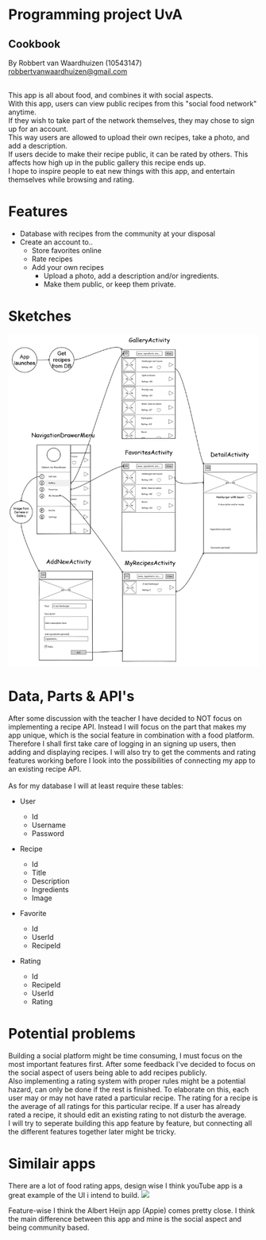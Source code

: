 # Programming project UvA
## Cookbook
By Robbert van Waardhuizen (10543147) robbertvanwaardhuizen@gmail.com  <br> <br>

This app is all about food, and combines it with social aspects. <br>
With this app, users can view public recipes from this "social food network" anytime. <br>
If they wish to take part of the network themselves, they may chose to sign up for an account. <br>
This way users are allowed to upload their own recipes, take a photo, and add a description. <br>
If users decide to make their recipe public, it can be rated by others. This affects how high up in the public gallery this recipe ends up. <br>
I hope to inspire people to eat new things with this app, and entertain themselves while browsing and rating.

# Features

- Database with recipes from the community at your disposal
- Create an account to..
  - Store favorites online
  - Rate recipes
  - Add your own recipes
    - Upload a photo, add a description and/or ingredients.
    - Make them public, or keep them private.
  
# Sketches
![sketch](doc/technical-sketch.png)

# Data, Parts & API's
After some discussion with the teacher I have decided to NOT focus on implementing a recipe API. Instead I will focus on the part that makes my app unique, which is the social feature in combination with a food platform. Therefore I shall first take care of logging in an signing up users, then adding and displaying recipes. I will also try to get the comments and rating features working before I look into the possibilities of connecting my app to an existing recipe API.
<br><br>
As for my database I will at least require these tables:<br>
- User
  - Id
  - Username
  - Password

- Recipe
  - Id
  - Title
  - Description
  - Ingredients
  - Image

- Favorite
  - Id
  - UserId
  - RecipeId

- Rating
  - Id
  - RecipeId
  - UserId
  - Rating
  
  
# Potential problems

Building a social platform might be time consuming, I must focus on the most important features first. After some feedback I've decided to focus on the social aspect of users being able to add recipes publicly.<br> Also implementing a rating system with proper rules might be a potential hazard, can only be done if the rest is finished. To elaborate on this, each user may or may not have rated a particular recipe. The rating for a recipe is the average of all ratings for this particular recipe. If a user has already rated a recipe, it should edit an existing rating to not disturb the average. <br> I will try to seperate building this app feature by feature, but connecting all the different features together later might be tricky.

# Similair apps
There are a lot of food rating apps, design wise I think youTube app is a great example of the UI i intend to build.
![](https://r3.whistleout.com.au/public/images/articles/2013/08/YouTube-for-Android-Screenshot.png)

Feature-wise I think the Albert Heijn app (Appie) comes pretty close. I think the main difference between this app and mine is the social aspect and being community based.

